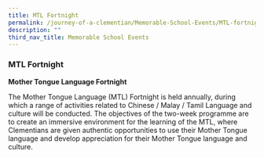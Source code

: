 ```yaml
---
title: MTL Fortnight
permalink: /journey-of-a-clementian/Memorable-School-Events/MTL-fortnight/
description: ""
third_nav_title: Memorable School Events
---
```

### MTL Fortnight

**Mother Tongue Language Fortnight** 

The Mother Tongue Language (MTL) Fortnight is held annually, during which a range of activities related to Chinese / Malay / Tamil Language and culture will be conducted. The objectives of the two-week programme are to create an immersive environment for the learning of the MTL, where Clementians are given authentic opportunities to use their Mother Tongue language and develop appreciation for their Mother Tongue language and culture.